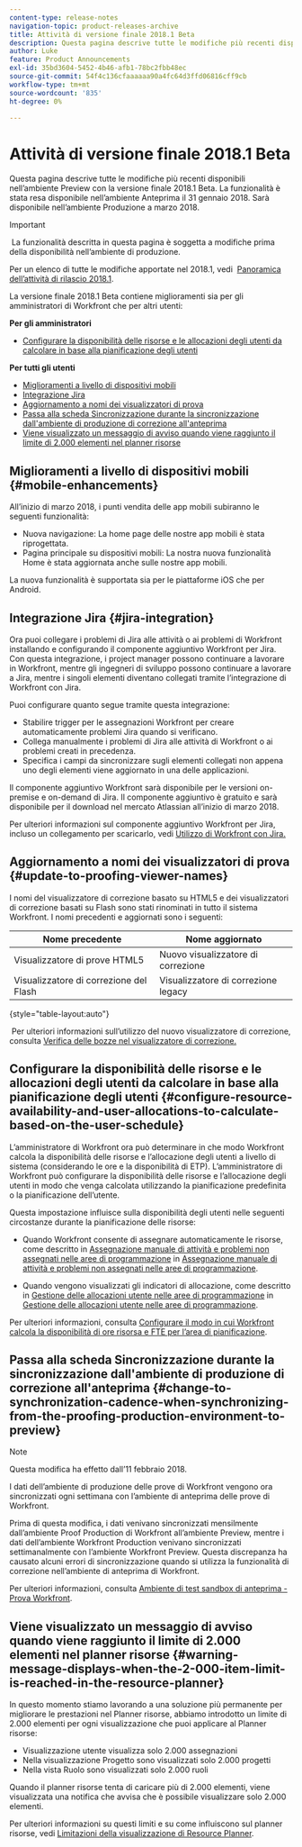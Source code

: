 ```yaml
---
content-type: release-notes
navigation-topic: product-releases-archive
title: Attività di versione finale 2018.1 Beta
description: Questa pagina descrive tutte le modifiche più recenti disponibili nell’ambiente Preview con la versione finale 2018.1 Beta. La funzionalità è stata resa disponibile nell’ambiente Anteprima il 31 gennaio 2018. Sarà disponibile nell’ambiente Produzione a marzo 2018.
author: Luke
feature: Product Announcements
exl-id: 35bd3604-5452-4b46-afb1-78bc2fbb48ec
source-git-commit: 54f4c136cfaaaaaa90a4fc64d3ffd06816cff9cb
workflow-type: tm+mt
source-wordcount: '835'
ht-degree: 0%

---
```


# Attività di versione finale 2018.1 Beta

Questa pagina descrive tutte le modifiche più recenti disponibili nell’ambiente Preview con la versione finale 2018.1 Beta. La funzionalità è stata resa disponibile nell’ambiente Anteprima il 31 gennaio 2018. Sarà disponibile nell’ambiente Produzione a marzo 2018.

>[!IMPORTANT]
>
> La funzionalità descritta in questa pagina è soggetta a modifiche prima della disponibilità nell’ambiente di produzione.

Per un elenco di tutte le modifiche apportate nel 2018.1, vedi  [Panoramica dell’attività di rilascio 2018.1](../../../../product-announcements/product-releases/quarterly-release-archive/2018.1-release-activity/2018.1-release-activity-overview.md).

La versione finale 2018.1 Beta contiene miglioramenti sia per gli amministratori di Workfront che per altri utenti:

**Per gli amministratori**

* [Configurare la disponibilità delle risorse e le allocazioni degli utenti da calcolare in base alla pianificazione degli utenti](#configure-resource-availability-and-user-allocations-to-calculate-based-on-the-user-schedule)

**Per tutti gli utenti**

* [Miglioramenti a livello di dispositivi mobili](#mobile-enhancements)
* [Integrazione Jira](#jira-integration)
* [Aggiornamento a nomi dei visualizzatori di prova](#update-to-proofing-viewer-names)
* [Passa alla scheda Sincronizzazione durante la sincronizzazione dall&#39;ambiente di produzione di correzione all&#39;anteprima](#change-to-synchronization-cadence-when-synchronizing-from-the-proofing-production-environment-to-preview)
* [Viene visualizzato un messaggio di avviso quando viene raggiunto il limite di 2.000 elementi nel planner risorse](#warning-message-displays-when-the-2-000-item-limit-is-reached-in-the-resource-planner)

## Miglioramenti a livello di dispositivi mobili {#mobile-enhancements}

All’inizio di marzo 2018, i punti vendita delle app mobili subiranno le seguenti funzionalità:

* Nuova navigazione: La home page delle nostre app mobili è stata riprogettata.
* Pagina principale su dispositivi mobili: La nostra nuova funzionalità Home è stata aggiornata anche sulle nostre app mobili.

La nuova funzionalità è supportata sia per le piattaforme iOS che per Android.

## Integrazione Jira {#jira-integration}

Ora puoi collegare i problemi di Jira alle attività o ai problemi di Workfront installando e configurando il componente aggiuntivo Workfront per Jira. Con questa integrazione, i project manager possono continuare a lavorare in Workfront, mentre gli ingegneri di sviluppo possono continuare a lavorare a Jira, mentre i singoli elementi diventano collegati tramite l’integrazione di Workfront con Jira.

Puoi configurare quanto segue tramite questa integrazione:

* Stabilire trigger per le assegnazioni Workfront per creare automaticamente problemi Jira quando si verificano.
* Collega manualmente i problemi di Jira alle attività di Workfront o ai problemi creati in precedenza.
* Specifica i campi da sincronizzare sugli elementi collegati non appena uno degli elementi viene aggiornato in una delle applicazioni.

Il componente aggiuntivo Workfront sarà disponibile per le versioni on-premise e on-demand di Jira. Il componente aggiuntivo è gratuito e sarà disponibile per il download nel mercato Atlassian all’inizio di marzo 2018.

Per ulteriori informazioni sul componente aggiuntivo Workfront per Jira, incluso un collegamento per scaricarlo, vedi [Utilizzo di Workfront con Jira.](https://support.workfront.com/hc/en-us/sections/115001130053)

## Aggiornamento a nomi dei visualizzatori di prova {#update-to-proofing-viewer-names}

I nomi del visualizzatore di correzione basato su HTML5 e dei visualizzatori di correzione basati su Flash sono stati rinominati in tutto il sistema Workfront. I nomi precedenti e aggiornati sono i seguenti: 

| **Nome precedente** | **Nome aggiornato** |
|---|---|
| Visualizzatore di prove HTML5 | Nuovo visualizzatore di correzione |
| Visualizzatore di correzione del Flash | Visualizzatore di correzione legacy |

{style=&quot;table-layout:auto&quot;}

 Per ulteriori informazioni sull’utilizzo del nuovo visualizzatore di correzione, consulta [Verifica delle bozze nel visualizzatore di correzione.](https://support.workfront.com/hc/en-us/sections/115000275214)

## Configurare la disponibilità delle risorse e le allocazioni degli utenti da calcolare in base alla pianificazione degli utenti {#configure-resource-availability-and-user-allocations-to-calculate-based-on-the-user-schedule}

L’amministratore di Workfront ora può determinare in che modo Workfront calcola la disponibilità delle risorse e l’allocazione degli utenti a livello di sistema (considerando le ore e la disponibilità di ETP). L’amministratore di Workfront può configurare la disponibilità delle risorse e l’allocazione degli utenti in modo che venga calcolata utilizzando la pianificazione predefinita o la pianificazione dell’utente.

Questa impostazione influisce sulla disponibilità degli utenti nelle seguenti circostanze durante la pianificazione delle risorse:

* Quando Workfront consente di assegnare automaticamente le risorse, come descritto in [Assegnazione manuale di attività e problemi non assegnati nelle aree di programmazione](../../../../resource-mgmt/resource-scheduling/manually-assign-items-scheduling-areas.md) in [Assegnazione manuale di attività e problemi non assegnati nelle aree di programmazione](../../../../resource-mgmt/resource-scheduling/manually-assign-items-scheduling-areas.md).

* Quando vengono visualizzati gli indicatori di allocazione, come descritto in [Gestione delle allocazioni utente nelle aree di programmazione](../../../../resource-mgmt/resource-scheduling/manage-allocations-scheduling-areas.md) in [Gestione delle allocazioni utente nelle aree di programmazione](../../../../resource-mgmt/resource-scheduling/manage-allocations-scheduling-areas.md).

Per ulteriori informazioni, consulta [Configurare il modo in cui Workfront calcola la disponibilità di ore risorsa e FTE per l’area di pianificazione](../../../../resource-mgmt/resource-scheduling/calculate-hours-fte-scheduling-area.md).

## Passa alla scheda Sincronizzazione durante la sincronizzazione dall&#39;ambiente di produzione di correzione all&#39;anteprima {#change-to-synchronization-cadence-when-synchronizing-from-the-proofing-production-environment-to-preview}

>[!NOTE]
Questa modifica ha effetto dall’11 febbraio 2018.

I dati dell’ambiente di produzione delle prove di Workfront vengono ora sincronizzati ogni settimana con l’ambiente di anteprima delle prove di Workfront.

Prima di questa modifica, i dati venivano sincronizzati mensilmente dall’ambiente Proof Production di Workfront all’ambiente Preview, mentre i dati dell’ambiente Workfront Production venivano sincronizzati settimanalmente con l’ambiente Workfront Preview. Questa discrepanza ha causato alcuni errori di sincronizzazione quando si utilizza la funzionalità di correzione nell’ambiente di anteprima di Workfront. 

Per ulteriori informazioni, consulta [Ambiente di test sandbox di anteprima - Prova Workfront](../../../../workfront-proof/wp-getstarted/system-information/preview-sandbox.md). 

## Viene visualizzato un messaggio di avviso quando viene raggiunto il limite di 2.000 elementi nel planner risorse {#warning-message-displays-when-the-2-000-item-limit-is-reached-in-the-resource-planner}

In questo momento stiamo lavorando a una soluzione più permanente per migliorare le prestazioni nel Planner risorse, abbiamo introdotto un limite di 2.000 elementi per ogni visualizzazione che puoi applicare al Planner risorse:

* Visualizzazione utente visualizza solo 2.000 assegnazioni
* Nella visualizzazione Progetto sono visualizzati solo 2.000 progetti
* Nella vista Ruolo sono visualizzati solo 2.000 ruoli

Quando il planner risorse tenta di caricare più di 2.000 elementi, viene visualizzata una notifica che avvisa che è possibile visualizzare solo 2.000 elementi.

Per ulteriori informazioni su questi limiti e su come influiscono sul planner risorse, vedi [Limitazioni della visualizzazione di Resource Planner](../../../../resource-mgmt/resource-planning/resource-planner-display-limitations.md).

<!--
<p data-mc-conditions="QuicksilverOrClassic.Draft mode">To participate in our beta program for the Resource Planner performance, see <a href="../../../../product-announcements/betas/resource-planner-performance-beta.md" class="MCXref xref">Resource Planner performance beta </a>.</p>
-->
